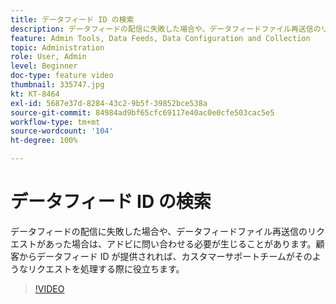 ```yaml
---
title: データフィード ID の検索
description: データフィードの配信に失敗した場合や、データフィードファイル再送信のリクエストがあった場合は、アドビに問い合わせる必要が生じることがあります。顧客からデータフィード ID が提供されれば、カスタマーサポートチームがそのようなリクエストを処理する際に役立ちます。
feature: Admin Tools, Data Feeds, Data Configuration and Collection
topic: Administration
role: User, Admin
level: Beginner
doc-type: feature video
thumbnail: 335747.jpg
kt: KT-8464
exl-id: 5687e37d-8284-43c2-9b5f-39852bce538a
source-git-commit: 84984ad9bf65cfc69117e40ac0e0cfe503cac5e5
workflow-type: tm+mt
source-wordcount: '104'
ht-degree: 100%

---
```


# データフィード ID の検索

データフィードの配信に失敗した場合や、データフィードファイル再送信のリクエストがあった場合は、アドビに問い合わせる必要が生じることがあります。顧客からデータフィード ID が提供されれば、カスタマーサポートチームがそのようなリクエストを処理する際に役立ちます。

>[!VIDEO](https://video.tv.adobe.com/v/335747/?quality=12&learn=on)
